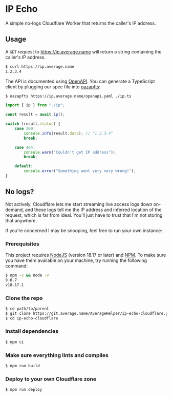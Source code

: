 # IP Echo

A simple no-logs Cloudflare Worker that returns the caller's IP address.

## Usage

A `GET` request to <https://ip.average.name> will return a string containing the caller's IP address.

```sh
$ curl https://ip.average.name
1.2.3.4
```

The API is documented using [OpenAPI](https://petstore.swagger.io/?url=https://ip.average.name/openapi.yaml). You can generate a TypeScript client by plugging our spec file into [oazapfts](https://www.npmjs.com/package/oazapfts):

```sh
$ oazapfts https://ip.average.name/openapi.yaml ./ip.ts
```

```ts
import { ip } from "./ip";

const result = await ip();

switch (result.status) {
	case 200:
		console.info(result.data); // "1.2.3.4"
		break;

	case 404:
		console.warn("Couldn't get IP address");
		break;

	default:
		console.error("Something went very very wrong!");
}
```

## No logs?

Not actively. Cloudflare lets me start streaming live access logs down on-demand, and these logs tell me the IP address and inferred location of the request, which is far from ideal. You'll just have to trust that I'm not storing that anywhere.

If you're concerned I may be snooping, feel free to run your own instance:

### Prerequisites

This project requires [NodeJS](https://nodejs.org/) (version 18.17 or later) and [NPM](https://npmjs.org/). To make sure you have them available on your machine,
try running the following command:

```sh
$ npm -v && node -v
9.6.7
v18.17.1
```

### Clone the repo

```sh
$ cd path/to/parent
$ git clone https://git.average.name/AverageHelper/ip-echo-cloudflare.git
$ cd ip-echo-cloudflare
```

### Install dependencies

```sh
$ npm ci
```

### Make sure everything lints and compiles

```sh
$ npm run build
```

### Deploy to your own Cloudflare zone

```sh
$ npm run deploy
```
